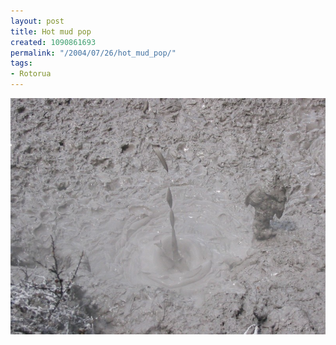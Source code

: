 ```yaml
---
layout: post
title: Hot mud pop
created: 1090861693
permalink: "/2004/07/26/hot_mud_pop/"
tags:
- Rotorua
---
```


<img src="/image/images/img_2517-843.jpg"/>

